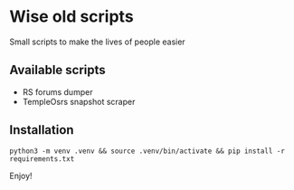 # Wise old scripts

Small scripts to make the lives of people easier

## Available scripts

- RS forums dumper
- TempleOsrs snapshot scraper

## Installation

```
python3 -m venv .venv && source .venv/bin/activate && pip install -r requirements.txt
```

Enjoy!
